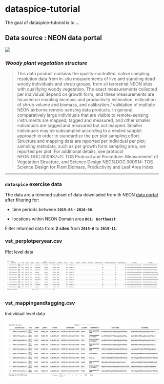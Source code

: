 
<!-- README.md is generated from README.Rmd. Please edit that file -->
dataspice-tutorial
==================

The goal of dataspice-tutorial is to ...

Data source : NEON data portal
------------------------------

![](http://data.neonscience.org/neon-data-theme/images/logo--blue-neon-data.png)

### *Woody plant vegetation structure*

> This data product contains the quality-controlled, native sampling resolution data from in-situ measurements of live and standing dead woody individuals and shrub groups, from all terrestrial NEON sites with qualifying woody vegetation. The exact measurements collected per individual depend on growth form, and these measurements are focused on enabling biomass and productivity estimation, estimation of shrub volume and biomass, and calibration / validation of multiple NEON airborne remote-sensing data products. In general, comparatively large individuals that are visible to remote-sensing instruments are mapped, tagged and measured, and other smaller individuals are tagged and measured but not mapped. Smaller individuals may be subsampled according to a nested subplot approach in order to standardize the per plot sampling effort. Structure and mapping data are reported per individual per plot; sampling metadata, such as per growth form sampling area, are reported per plot. For additional details, see protocol NEON.DOC.000987vG: TOS Protocol and Procedure: Measurement of Vegetation Structure, and Science Design NEON.DOC.000914: TOS Science Design for Plant Biomass, Productivity and Leaf Area Index.

------------------------------------------------------------------------

### `dataspice` exercise data

The data are a trimmed subset of data downladed from th NEON [data portal](http://data.neonscience.org/browse-data) after filtering for:

-   time periods between **`2015-06` - `2016-06`**

-   locations within NEON Domain area **`D01: Northeast`**

Filter returned data from **2 sites** from **`2015-6`** to **`2015-11`**.

### vst\_perplotperyear.csv

Plot level data

![](README_files/figure-markdown_github/unnamed-chunk-2-1.png)

### vst\_mappingandtagging.csv

Individual level data

![](README_files/figure-markdown_github/unnamed-chunk-3-1.png)
